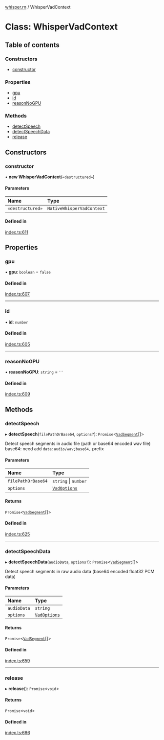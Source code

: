 [whisper.rn](../README.md) / WhisperVadContext

# Class: WhisperVadContext

## Table of contents

### Constructors

- [constructor](WhisperVadContext.md#constructor)

### Properties

- [gpu](WhisperVadContext.md#gpu)
- [id](WhisperVadContext.md#id)
- [reasonNoGPU](WhisperVadContext.md#reasonnogpu)

### Methods

- [detectSpeech](WhisperVadContext.md#detectspeech)
- [detectSpeechData](WhisperVadContext.md#detectspeechdata)
- [release](WhisperVadContext.md#release)

## Constructors

### constructor

• **new WhisperVadContext**(`«destructured»`)

#### Parameters

| Name | Type |
| :------ | :------ |
| `«destructured»` | `NativeWhisperVadContext` |

#### Defined in

[index.ts:611](https://github.com/mybigday/whisper.rn/blob/a11299e/src/index.ts#L611)

## Properties

### gpu

• **gpu**: `boolean` = `false`

#### Defined in

[index.ts:607](https://github.com/mybigday/whisper.rn/blob/a11299e/src/index.ts#L607)

___

### id

• **id**: `number`

#### Defined in

[index.ts:605](https://github.com/mybigday/whisper.rn/blob/a11299e/src/index.ts#L605)

___

### reasonNoGPU

• **reasonNoGPU**: `string` = `''`

#### Defined in

[index.ts:609](https://github.com/mybigday/whisper.rn/blob/a11299e/src/index.ts#L609)

## Methods

### detectSpeech

▸ **detectSpeech**(`filePathOrBase64`, `options?`): `Promise`<[`VadSegment`](../README.md#vadsegment)[]\>

Detect speech segments in audio file (path or base64 encoded wav file)
base64: need add `data:audio/wav;base64,` prefix

#### Parameters

| Name | Type |
| :------ | :------ |
| `filePathOrBase64` | `string` \| `number` |
| `options` | [`VadOptions`](../README.md#vadoptions) |

#### Returns

`Promise`<[`VadSegment`](../README.md#vadsegment)[]\>

#### Defined in

[index.ts:625](https://github.com/mybigday/whisper.rn/blob/a11299e/src/index.ts#L625)

___

### detectSpeechData

▸ **detectSpeechData**(`audioData`, `options?`): `Promise`<[`VadSegment`](../README.md#vadsegment)[]\>

Detect speech segments in raw audio data (base64 encoded float32 PCM data)

#### Parameters

| Name | Type |
| :------ | :------ |
| `audioData` | `string` |
| `options` | [`VadOptions`](../README.md#vadoptions) |

#### Returns

`Promise`<[`VadSegment`](../README.md#vadsegment)[]\>

#### Defined in

[index.ts:659](https://github.com/mybigday/whisper.rn/blob/a11299e/src/index.ts#L659)

___

### release

▸ **release**(): `Promise`<`void`\>

#### Returns

`Promise`<`void`\>

#### Defined in

[index.ts:666](https://github.com/mybigday/whisper.rn/blob/a11299e/src/index.ts#L666)
